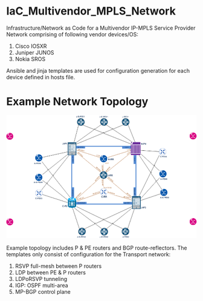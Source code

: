 # IaC_Multivendor_MPLS_Network
Infrastructure/Network as Code for a Multivendor IP-MPLS Service Provider Network comprising of following vendor devices/OS:

1. Cisco IOSXR
2. Juniper JUNOS
3. Nokia SROS

Ansible and jinja templates are used for configuration generation for each device defined in hosts file.

# Example Network Topology

![Example Topolgy](images/topology.png)

Example topology includes P & PE routers and BGP route-reflectors. 
The templates only consist of configuration for the Transport network:

1. RSVP full-mesh between P routers
2. LDP between PE & P routers
3. LDPoRSVP tunneling
4. IGP: OSPF multi-area
5. MP-BGP control plane



